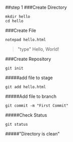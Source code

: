 ##step 1
###Create Directory

    mkdir hello
    cd hello

###Create File

    notepad hello.html
>"type" Hello, World!

###Create Repository

    git init

#####add file to stage

    git add hello.html

#####Add file to branch

    git commit -m "First Commit"

#####Check Status

    git status

#####"Directory is clean"